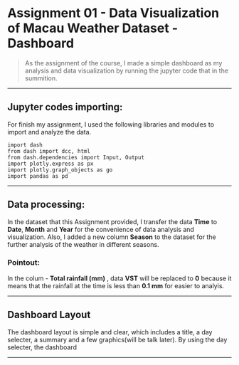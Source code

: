 # Assignment 01 - Data Visualization of Macau Weather Dataset - Dashboard
> As the assignment of the course, I made a simple dashboard as my analysis and data visualization by running the jupyter code that in the summition.
***
## Jupyter codes importing:
For finish my assignment, I used the following libraries and modules to import and analyze the data.

    import dash
    from dash import dcc, html
    from dash.dependencies import Input, Output
    import plotly.express as px
    import plotly.graph_objects as go
    import pandas as pd
     
***

## Data processing:
In the dataset that this Assignment provided, I transfer the data **Time** to **Date**, **Month** and **Year** for the convenience of data analysis and visualization. Also, I added a new column **Season** to the dataset for the further analysis of the weather in different seasons.

### Pointout:
In the colum - **Total rainfall (mm)** , data **VST** will be replaced to **0** because it means that the rainfall at the time is less than **0.1 mm** for easier to analyis.

***

## Dashboard Layout
The dashboard layout is simple and clear, which includes a title, a day selecter, a summary and a few graphics(will be talk later). By using the day selecter, the dashboard 

***




